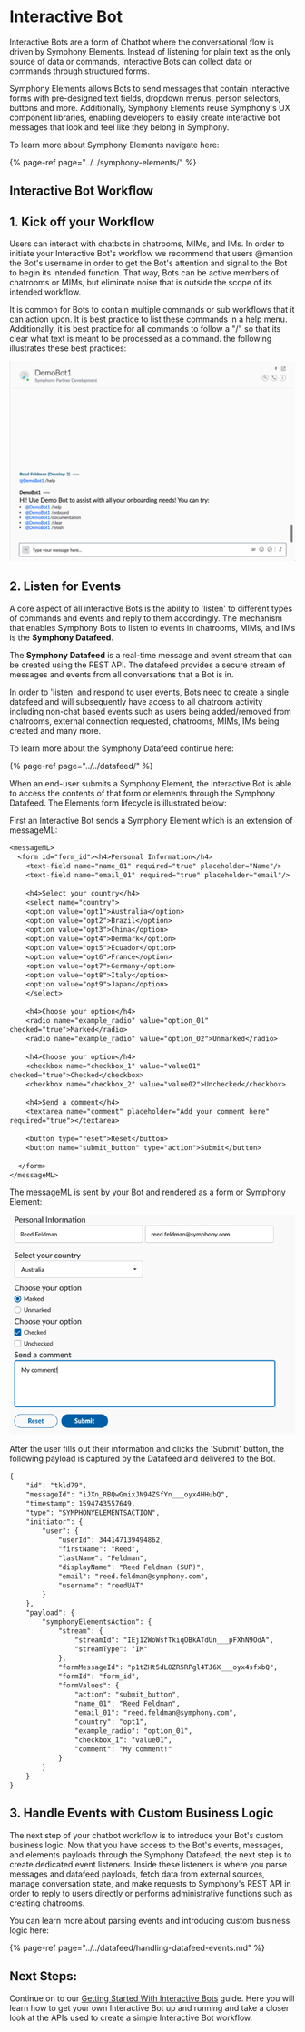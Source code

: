 # Interactive Bot

Interactive Bots are a form of Chatbot where the conversational flow is driven by Symphony Elements. Instead of listening for plain text as the only source of data or commands, Interactive Bots can collect data or commands through structured forms.

Symphony Elements allows Bots to send messages that contain interactive forms with pre-designed text fields, dropdown menus, person selectors, buttons and more. Additionally, Symphony Elements reuse Symphony's UX component libraries, enabling developers to easily create interactive bot messages that look and feel like they belong in Symphony.

To learn more about Symphony Elements navigate here:

{% page-ref page="../../symphony-elements/" %}

## Interactive Bot Workflow

## 1.  Kick off your Workflow

Users can interact with chatbots in chatrooms, MIMs, and IMs. In order to initiate your Interactive Bot's workflow we recommend that users @mention the Bot's username in order to get the Bot's attention and signal to the Bot to begin its intended function. That way, Bots can be active members of chatrooms or MIMs, but eliminate noise that is outside the scope of its intended workflow.

It is common for Bots to contain multiple commands or sub workflows that it can action upon. It is best practice to list these commands in a help menu. Additionally, it is best practice for all commands to follow a "/" so that its clear what text is meant to be processed as a command. the following illustrates these best practices:

![](../../../.gitbook/assets/screen-shot-2020-07-09-at-2.31.12-pm.png)

## 2. Listen for Events

A core aspect of all interactive Bots is the ability to 'listen' to different types of commands and events and reply to them accordingly. The mechanism that enables Symphony Bots to listen to events in chatrooms, MIMs, and IMs is the **Symphony Datafeed**.

The **Symphony Datafeed** is a real-time message and event stream that can be created using the REST API. The datafeed provides a secure stream of messages and events from all conversations that a Bot is in.

In order to 'listen' and respond to user events, Bots need to create a single datafeed and will subsequently have access to all chatroom activity including non-chat based events such as users being added/removed from chatrooms, external connection requested, chatrooms, MIMs, IMs being created and many more.

To learn more about the Symphony Datafeed continue here:

{% page-ref page="../../datafeed/" %}

When an end-user submits a Symphony Element, the Interactive Bot is able to access the contents of that form or elements through the Symphony Datafeed. The Elements form lifecycle is illustrated below:

First an Interactive Bot sends a Symphony Element which is an extension of messageML:

```markup
<messageML>
  <form id="form_id"><h4>Personal Information</h4>
    <text-field name="name_01" required="true" placeholder="Name"/>
    <text-field name="email_01" required="true" placeholder="email"/>

    <h4>Select your country</h4>
    <select name="country">
    <option value="opt1">Australia</option>
    <option value="opt2">Brazil</option>
    <option value="opt3">China</option>
    <option value="opt4">Denmark</option>
    <option value="opt5">Ecuador</option>
    <option value="opt6">France</option>
    <option value="opt7">Germany</option>
    <option value="opt8">Italy</option>
    <option value="opt9">Japan</option>
    </select>

    <h4>Choose your option</h4>            
    <radio name="example_radio" value="option_01" checked="true">Marked</radio>
    <radio name="example_radio" value="option_02">Unmarked</radio>

    <h4>Choose your option</h4>
    <checkbox name="checkbox_1" value="value01" checked="true">Checked</checkbox>
    <checkbox name="checkbox_2" value="value02">Unchecked</checkbox>

    <h4>Send a comment</h4>
    <textarea name="comment" placeholder="Add your comment here" required="true"></textarea>

    <button type="reset">Reset</button>
    <button name="submit_button" type="action">Submit</button>

  </form>
</messageML>
```

The messageML is sent by your Bot and rendered as a form or Symphony Element:[    
](https://app.gitbook.com/@symphony-1/s/symphony-developers-documentation/building-bots-on-symphony/datafeed)

![](../../../.gitbook/assets/screen-shot-2020-07-14-at-12.18.49-pm.png)

After the user fills out their information and clicks the 'Submit' button, the following payload is captured by the Datafeed and delivered to the Bot.

```markup
{
    "id": "tkld79",
    "messageId": "iJXn_RBQwGmixJN94ZSfYn___oyx4HHubQ",
    "timestamp": 1594743557649,
    "type": "SYMPHONYELEMENTSACTION",
    "initiator": {
        "user": {
            "userId": 344147139494862,
            "firstName": "Reed",
            "lastName": "Feldman",
            "displayName": "Reed Feldman (SUP)",
            "email": "reed.feldman@symphony.com",
            "username": "reedUAT"
        }
    },
    "payload": {
        "symphonyElementsAction": {
            "stream": {
                "streamId": "IEj12WoWsfTkiqOBkATdUn___pFXhN9OdA",
                "streamType": "IM"
            },
            "formMessageId": "p1tZHt5dL8ZR5RPgl4TJ6X___oyx4sfxbQ",
            "formId": "form_id",
            "formValues": {
                "action": "submit_button",
                "name_01": "Reed Feldman",
                "email_01": "reed.feldman@symphony.com",
                "country": "opt1",
                "example_radio": "option_01",
                "checkbox_1": "value01",
                "comment": "My comment!"
            }
        }
    }
}
```

## 3.  Handle Events with Custom Business Logic

The next step of your chatbot workflow is to introduce your Bot's custom business logic. Now that you have access to the Bot's events, messages, and elements payloads through the Symphony Datafeed, the next step is to create dedicated event listeners. Inside these listeners is where you parse messages and datafeed payloads, fetch data from external sources, manage conversation state, and make requests to Symphony's REST API in order to reply to users directly or performs administrative functions such as creating chatrooms.

You can learn more about parsing events and introducing custom business logic here:

{% page-ref page="../../datafeed/handling-datafeed-events.md" %}

## Next Steps:
Continue on to our [Getting Started With Interactive Bots](getting-started/) guide. Here you will learn how to get your own Interactive Bot up and running and take a closer look at the APIs used to create a simple Interactive Bot workflow.



